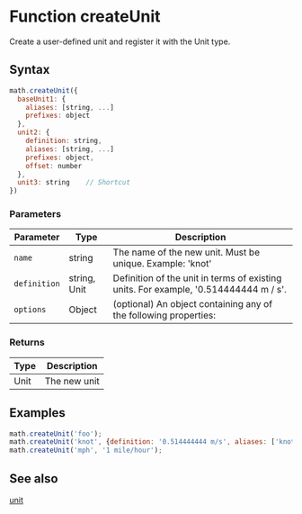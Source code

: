 <!-- Note: This file is automatically generated from source code comments. Changes made in this file will be overridden. -->

# Function createUnit

Create a user-defined unit and register it with the Unit type.


## Syntax

```js
math.createUnit({
  baseUnit1: {
    aliases: [string, ...]
    prefixes: object
  },
  unit2: {
    definition: string,
    aliases: [string, ...]
    prefixes: object,
    offset: number
  },
  unit3: string    // Shortcut
})
```

### Parameters

Parameter | Type | Description
--------- | ---- | -----------
`name` | string | The name of the new unit. Must be unique. Example: 'knot'
`definition` | string, Unit | Definition of the unit in terms of existing units. For example, '0.514444444 m / s'.
`options` | Object | (optional) An object containing any of the following properties:

### Returns

Type | Description
---- | -----------
Unit | The new unit


## Examples

```js
math.createUnit('foo');
math.createUnit('knot', {definition: '0.514444444 m/s', aliases: ['knots', 'kt', 'kts]});
math.createUnit('mph', '1 mile/hour');
```


## See also

[unit](unit.md)
